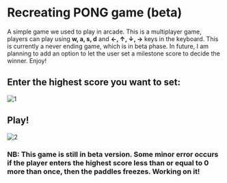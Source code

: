 # Recreating PONG game (beta)

A simple game we used to play in arcade. This is a multiplayer game, players can play using **w, a, s, d** and **&#8592;, &#8593;, &#8595;, &#8594;** keys in the keyboard. This is currently a never ending game, which is in beta phase. In future, I am planning to add an option to let the user set a milestone score to decide the winner. Enjoy!

## Enter the highest score you want to set:
![1](https://user-images.githubusercontent.com/57942968/166459427-f3f0497c-e230-42d3-9802-f545a22034c7.png)

## Play!
![2](https://user-images.githubusercontent.com/57942968/166459530-cea47214-e67e-4655-a048-ee85587d5f31.png)

### NB: This game is still in beta version. Some minor error occurs if the player enters the highest score less than or equal to 0 more than once, then the paddles freezes. Working on it!
